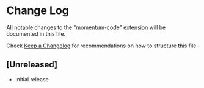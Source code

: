 # Change Log

All notable changes to the "momentum-code" extension will be documented in this file.

Check [Keep a Changelog](http://keepachangelog.com/) for recommendations on how to structure this file.

## [Unreleased]

- Initial release